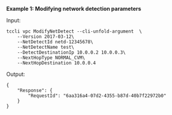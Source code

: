 **Example 1: Modifying network detection parameters**



Input: 

```
tccli vpc ModifyNetDetect --cli-unfold-argument  \
    --Version 2017-03-12\
    --NetDetectId netd-12345678\
    --NetDetectName test\
    --DetectDestinationIp 10.0.0.2 10.0.0.3\
    --NextHopType NORMAL_CVM\
    --NextHopDestination 10.0.0.4
```

Output: 
```
{
    "Response": {
        "RequestId": "6aa316a4-07d2-4355-b87d-40b7f22972b0"
    }
}
```

